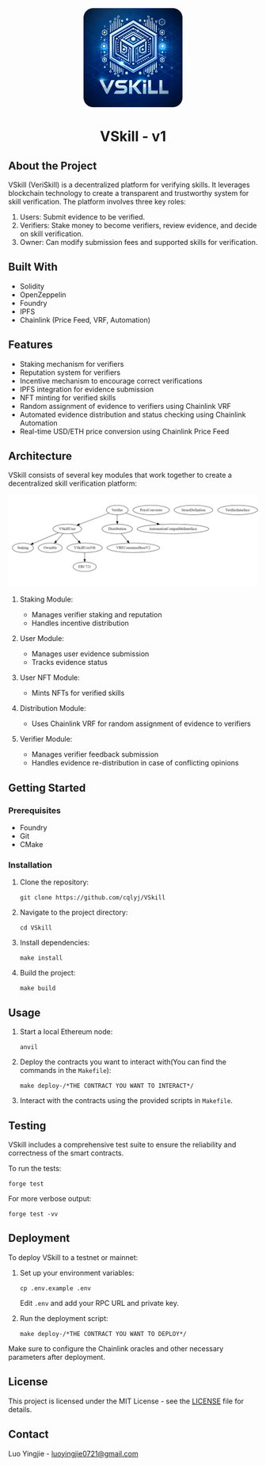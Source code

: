 <div align="center">
<img src="./image/VSkill-logo.png" width=200, height=200>
</div>

 <h1 align="center">
VSkill - v1
</h1>

## About the Project

VSkill (VeriSkill) is a decentralized platform for verifying skills. It leverages blockchain technology to create a transparent and trustworthy system for skill verification. The platform involves three key roles:

1. Users: Submit evidence to be verified.
2. Verifiers: Stake money to become verifiers, review evidence, and decide on skill verification.
3. Owner: Can modify submission fees and supported skills for verification.

## Built With

- Solidity
- OpenZeppelin
- Foundry
- IPFS
- Chainlink (Price Feed, VRF, Automation)

## Features

- Staking mechanism for verifiers
- Reputation system for verifiers
- Incentive mechanism to encourage correct verifications
- IPFS integration for evidence submission
- NFT minting for verified skills
- Random assignment of evidence to verifiers using Chainlink VRF
- Automated evidence distribution and status checking using Chainlink Automation
- Real-time USD/ETH price conversion using Chainlink Price Feed

## Architecture

VSkill consists of several key modules that work together to create a decentralized skill verification platform:

<img src="./image/structure.png">

1. Staking Module:

   - Manages verifier staking and reputation
   - Handles incentive distribution

2. User Module:

   - Manages user evidence submission
   - Tracks evidence status

3. User NFT Module:

   - Mints NFTs for verified skills

4. Distribution Module:

   - Uses Chainlink VRF for random assignment of evidence to verifiers

5. Verifier Module:
   - Manages verifier feedback submission
   - Handles evidence re-distribution in case of conflicting opinions

## Getting Started

### Prerequisites

- Foundry
- Git
- CMake

### Installation

1. Clone the repository:
   ```
   git clone https://github.com/cqlyj/VSkill
   ```
2. Navigate to the project directory:
   ```
   cd VSkill
   ```
3. Install dependencies:
   ```
   make install
   ```
4. Build the project:
   ```
   make build
   ```

## Usage

1. Start a local Ethereum node:

   ```
   anvil
   ```

2. Deploy the contracts you want to interact with(You can find the commands in the `Makefile`):

   ```
   make deploy-/*THE CONTRACT YOU WANT TO INTERACT*/
   ```

3. Interact with the contracts using the provided scripts in `Makefile`.

## Testing

VSkill includes a comprehensive test suite to ensure the reliability and correctness of the smart contracts.

To run the tests:

```
forge test
```

For more verbose output:

```
forge test -vv
```

## Deployment

To deploy VSkill to a testnet or mainnet:

1. Set up your environment variables:

   ```
   cp .env.example .env
   ```

   Edit `.env` and add your RPC URL and private key.

2. Run the deployment script:
   ```
   make deploy-/*THE CONTRACT YOU WANT TO DEPLOY*/
   ```

Make sure to configure the Chainlink oracles and other necessary parameters after deployment.

## License

This project is licensed under the MIT License - see the [LICENSE](LICENSE) file for details.

## Contact

Luo Yingjie - [luoyingjie0721@gmail.com](luoyingjie0721@gmail.com)
